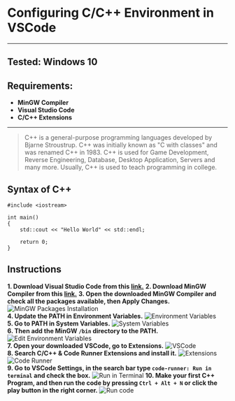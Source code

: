 # Configuring C/C++ Environment in VSCode
---

## Tested: Windows 10
## Requirements:
- **MinGW Compiler**
- **Visual Studio Code** 
- **C/C++ Extensions**

---

> C++ is a general-purpose programming languages developed by Bjarne Stroustrup. C++ was initially known as "C with classes" and was renamed C++ in 1983. C++ is used for Game Development, Reverse Engineering, Database, Desktop Application, Servers and many more. Usually, C++ is used to teach programming in college.

## Syntax of C++

```
#include <iostream>

int main()
{
    std::cout << "Hello World" << std::endl;

    return 0;
}
```

## Instructions

**1. Download Visual Studio Code from this [link.](https://code.visualstudio.com/Download)**
**2. Download MinGW Compiler from this [link.](https://sourceforge.net/projects/mingw-w64/)**
**3. Open the downloaded MinGW Compiler and check all the packages available, then Apply Changes.**
![MinGW Packages Installation](./MinGW_Packages.png) </br>
**4. Update the PATH in Environment Variables.**
![Environment Variables](./Environment_Variables.png) </br>
**5. Go to PATH in System Variables.**
![System Variables](./System_Variables.png) </br>
**6. Then add the MinGW `/bin` directory to the PATH.**
![Edit Environment Variables](./Edit_Environment_Variables.png) </br>
**7. Open your downloaded VSCode, go to Extensions.**
![VSCode](./VSCode.png) </br>
**8. Search C/C++ & Code Runner Extensions and install it.**
![Extensions](./Extensions.png) </br>
![Code Runner](./Code_Runner.png) </br>
**9. Go to VSCode Settings, in the search bar type `code-runner: Run in terminal` and check the box.**
![Run in Terminal](./Run_in_Terminal.png)
**10. Make your first C++ Program, and then run the code by pressing `Ctrl + Alt + N` or click the play button in the right corner.**
![Run code](./Run_Code.png)